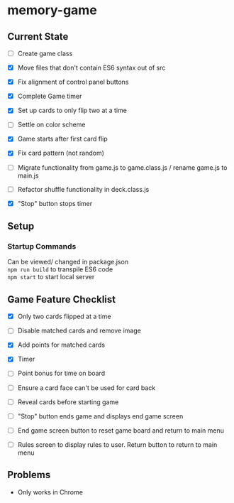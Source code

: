 # memory-game

## Current State

- [ ] Create game class
- [x] Move files that don't contain ES6 syntax out of src
- [x] Fix alignment of control panel buttons
- [x] Complete Game timer
- [x] Set up cards to only flip two at a time
- [ ] Settle on color scheme
- [x] Game starts after first card flip
- [x] Fix card pattern (not random)
- [ ] Migrate functionality from game.js to game.class.js / rename game.js to main.js
- [ ] Refactor shuffle functionality in deck.class.js
- [x] "Stop" button stops timer


## Setup
### Startup Commands
Can be viewed/ changed in package.json\
```npm run build``` to transpile ES6 code\
```npm start``` to start local server

## Game Feature Checklist
- [x] Only two cards flipped at a time
- [ ] Disable matched cards and remove image
- [x] Add points for matched cards

- [x] Timer
- [ ] Point bonus for time on board

- [ ] Ensure a card face can't be used for card back
- [ ] Reveal cards before starting game
- [ ] "Stop" button ends game and displays end game screen
- [ ] End game screen button to reset game board and return to main menu
- [ ] Rules screen to display rules to user. Return button to return to main menu

## Problems

- Only works in Chrome